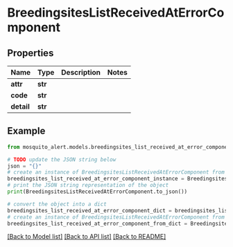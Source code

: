 # BreedingsitesListReceivedAtErrorComponent


## Properties

Name | Type | Description | Notes
------------ | ------------- | ------------- | -------------
**attr** | **str** |  | 
**code** | **str** |  | 
**detail** | **str** |  | 

## Example

```python
from mosquito_alert.models.breedingsites_list_received_at_error_component import BreedingsitesListReceivedAtErrorComponent

# TODO update the JSON string below
json = "{}"
# create an instance of BreedingsitesListReceivedAtErrorComponent from a JSON string
breedingsites_list_received_at_error_component_instance = BreedingsitesListReceivedAtErrorComponent.from_json(json)
# print the JSON string representation of the object
print(BreedingsitesListReceivedAtErrorComponent.to_json())

# convert the object into a dict
breedingsites_list_received_at_error_component_dict = breedingsites_list_received_at_error_component_instance.to_dict()
# create an instance of BreedingsitesListReceivedAtErrorComponent from a dict
breedingsites_list_received_at_error_component_from_dict = BreedingsitesListReceivedAtErrorComponent.from_dict(breedingsites_list_received_at_error_component_dict)
```
[[Back to Model list]](../README.md#documentation-for-models) [[Back to API list]](../README.md#documentation-for-api-endpoints) [[Back to README]](../README.md)


